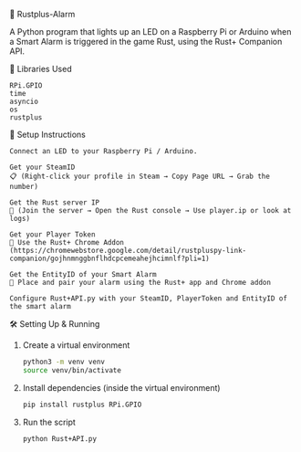 🚨 Rustplus-Alarm

A Python program that lights up an LED on a Raspberry Pi or Arduino when a Smart Alarm is triggered in the game Rust, using the Rust+ Companion API.

🧰 Libraries Used
    
    RPi.GPIO
    time
    asyncio
    os
    rustplus

🔧 Setup Instructions
    
    Connect an LED to your Raspberry Pi / Arduino.
    
    Get your SteamID
    📋 (Right-click your profile in Steam → Copy Page URL → Grab the number)

    Get the Rust server IP
    📡 (Join the server → Open the Rust console → Use player.ip or look at logs)

    Get your Player Token
    🔐 Use the Rust+ Chrome Addon (https://chromewebstore.google.com/detail/rustpluspy-link-companion/gojhnmnggbnflhdcpcemeahejhcimnlf?pli=1)

    Get the EntityID of your Smart Alarm
    📱 Place and pair your alarm using the Rust+ app and Chrome addon

    Configure Rust+API.py with your SteamID, PlayerToken and EntityID of the smart alarm
    
🛠️ Setting Up & Running
1. Create a virtual environment
    ```bash
    python3 -m venv venv
    source venv/bin/activate

2. Install dependencies (inside the virtual environment)
    ```bash
    pip install rustplus RPi.GPIO

3. Run the script
    ```bash
    python Rust+API.py
